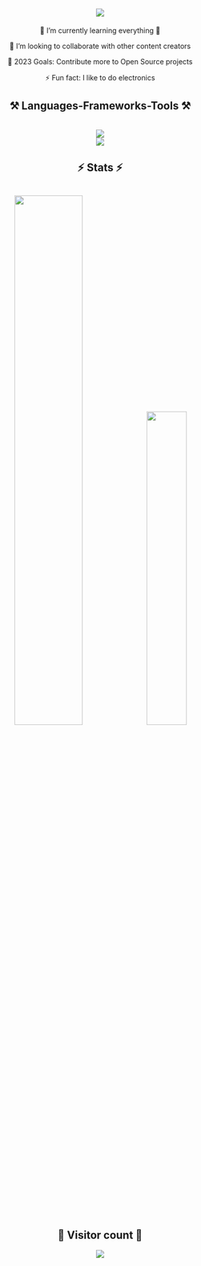<h1 align="center">
    <img src="https://readme-typing-svg.herokuapp.com/?font=Righteous&size=35&center=true&vCenter=true&width=500&height=70&duration=3000&lines=Hi+There!+👋;+I'm+Muksin!;" />
</h1>

<div align="center">
  
🌱 I’m currently learning everything 🤣

👯 I’m looking to collaborate with other content creators

🥅 2023 Goals: Contribute more to Open Source projects

⚡ Fun fact: I like to do electronics

</div>

<h2 align="center">⚒️ Languages-Frameworks-Tools ⚒️</h2>
<br/>
<div align="center">
    <img src="https://skillicons.dev/icons?i=python,cpp,javascript,typescript,html,css,nodejs,express,mongodb" /><br>
    <img src="https://skillicons.dev/icons?i=angular,react,electron,arduino,linux,bash,docker,firebase" /><br>
</div>

<h2 align="center">⚡ Stats ⚡</h2>
<br>
<div align=center>
  <img width=52% src="https://github-readme-stats.vercel.app/api?username=muki01&theme=react&show_icons=true&hide_border=true&count_private=true"/>
  <img width=40% src="https://github-readme-stats.vercel.app/api/top-langs/?username=muki01&theme=react&show_icons=true&hide_border=true&layout=compact" />
</div>

<div align="center">
  <h2 align="center">💛 Visitor count 💛</h2>
  <img src="https://profile-counter.glitch.me/muki01/count.svg" />
</div>


